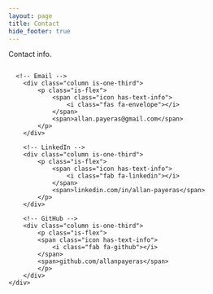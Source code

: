 ```yaml
---
layout: page
title: Contact
hide_footer: true
---
```


Contact info.

<div class="container">
    <div class="columns is-multiline">

      <!-- Email -->
        <div class="column is-one-third">
            <p class="is-flex">
                <span class="icon has-text-info">
                    <i class="fas fa-envelope"></i>
                </span>
                <span>allan.payeras@gmail.com</span>
            </p>
        </div>

        <!-- LinkedIn -->
        <div class="column is-one-third">
            <p class="is-flex">
                <span class="icon has-text-info">
                    <i class="fab fa-linkedin"></i>
                </span>
                <span>linkedin.com/in/allan-payeras</span>
            </p>
        </div>

        <!-- GitHub -->
        <div class="column is-one-third">
            <p class="is-flex">
            <span class="icon has-text-info">
                <i class="fab fa-github"></i>
            </span>
            <span>github.com/allanpayeras</span>
            </p>
        </div>
    </div>
</div>